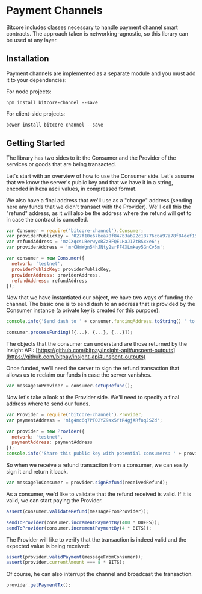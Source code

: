 # Payment Channels
Bitcore includes classes necessary to handle payment channel smart contracts. The approach taken is networking-agnostic, so this library can be used at any layer.

## Installation
Payment channels are implemented as a separate module and you must add it to your dependencies:

For node projects:

```
npm install bitcore-channel --save
```

For client-side projects:

```
bower install bitcore-channel --save
```

## Getting Started
The library has two sides to it: the Consumer and the Provider of the services or goods that are being transacted.

Let's start with an overview of how to use the Consumer side. Let's assume that we know the server's public key and that we have it in a string, encoded in hexa ascii values, in compressed format.

We also have a final address that we'll use as a "change" address (sending here any funds that we didn't transact with the Provider). We'll call this the "refund" address, as it will also be the address where the refund will get to in case the contract is cancelled.

```javascript
var Consumer = require('bitcore-channel').Consumer;
var providerPublicKey = '027f10e67bea70f847b3ab92c18776c6a97a78f84def158afc31fd98513d42912e';
var refundAddress = 'mzCXqcsLBerwyoRZzBFQELHaJ1ZtBSxxe6';
var providerAddress = 'mrCHmWgn54hJNty2srFF4XLmkey5GnCv5m';

var consumer = new Consumer({
  network: 'testnet',
  providerPublicKey: providerPublicKey,
  providerAddress: providerAddress,
  refundAddress: refundAddress
});
```

Now that we have instantiated our object, we have two ways of funding the channel. The basic one is to send dash to an address that is provided by the Consumer instance (a private key is created for this purpose).

```javascript
console.info('Send dash to ' + consumer.fundingAddress.toString() ' to fund the channel');

consumer.processFunding([{...}, {...}, {...}]);
```

The objects that the consumer can understand are those returned by the Insight API: [https://github.com/bitpay/insight-api#unspent-outputs](https://github.com/bitpay/insight-api#unspent-outputs)

Once funded, we'll need the server to sign the refund transaction that allows us to reclaim our funds in case the server vanishes.

```javascript
var messageToProvider = consumer.setupRefund();
```

Now let's take a look at the Provider side. We'll need to specify a final address where to send our funds.

```javascript
var Provider = require('bitcore-channel').Provider;
var paymentAddress = 'mig4mc6q7PTQ2YZ9ax5YtR4gjARfoqJSZd';

var provider = new Provider({
  network: 'testnet',
  paymentAddress: paymentAddress
});
console.info('Share this public key with potential consumers: ' + provider.getPublicKey());
```

So when we receive a refund transaction from a consumer, we can easily sign it and return it back.

```javascript
var messageToConsumer = provider.signRefund(receivedRefund);
```

As a consumer, we'd like to validate that the refund received is valid. If it is valid, we can start paying the Provider.

```javascript
assert(consumer.validateRefund(messageFromProvider));

sendToProvider(consumer.incrementPaymentBy(400 * DUFFS));
sendToProvider(consumer.incrementPaymentBy(4 * BITS));
```

The Provider will like to verify that the transaction is indeed valid and the expected value is being received:

```javascript
assert(provider.validPayment(messageFromConsumer));
assert(provider.currentAmount === 8 * BITS);
```

Of course, he can also interrupt the channel and broadcast the transaction.

```javascript
provider.getPaymentTx();
```
